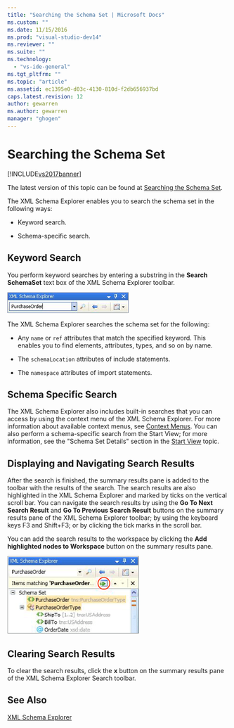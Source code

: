```yaml
---
title: "Searching the Schema Set | Microsoft Docs"
ms.custom: ""
ms.date: 11/15/2016
ms.prod: "visual-studio-dev14"
ms.reviewer: ""
ms.suite: ""
ms.technology: 
  - "vs-ide-general"
ms.tgt_pltfrm: ""
ms.topic: "article"
ms.assetid: ec1395e0-d03c-4130-810d-f2db656937bd
caps.latest.revision: 12
author: gewarren
ms.author: gewarren
manager: "ghogen"
---
```

# Searching the Schema Set
[!INCLUDE[vs2017banner](../includes/vs2017banner.md)]

The latest version of this topic can be found at [Searching the Schema Set](https://docs.microsoft.com/visualstudio/xml-tools/searching-the-schema-set).  
  
  
The XML Schema Explorer enables you to search the schema set in the following ways:  
  
-   Keyword search.  
  
-   Schema-specific search.  
  
## Keyword Search  
 You perform keyword searches by entering a substring in the **Search SchemaSet** text box of the XML Schema Explorer toolbar.  
  
 ![XML Schema Explorer Keyword Search](../xml-tools/media/schemaexplorersearch.gif "SchemaExplorerSearch")  
  
 The XML Schema Explorer searches the schema set for the following:  
  
-   Any `name` or `ref` attributes that match the specified keyword. This enables you to find elements, attributes, types, and so on by name.  
  
-   The `schemaLocation` attributes of include statements.  
  
-   The `namespace` attributes of import statements.  
  
## Schema Specific Search  
 The XML Schema Explorer also includes built-in searches that you can access by using the context menu of the XML Schema Explorer. For more information about available context menus, see [Context Menus](../xml-tools/context-menus-xml-schema-explorer.md). You can also perform a schema-specific search from the Start View; for more information, see the "Schema Set Details" section in the [Start View](../xml-tools/start-view.md) topic.  
  
## Displaying and Navigating Search Results  
 After the search is finished, the summary results pane is added to the toolbar with the results of the search. The search results are also highlighted in the XML Schema Explorer and marked by ticks on the vertical scroll bar. You can navigate the search results by using the **Go To Next Search Result** and **Go To Previous Search Result** buttons on the summary results pane of the XML Schema Explorer toolbar; by using the keyboard keys F3 and Shift+F3; or by clicking the tick marks in the scroll bar.  
  
 You can add the search results to the workspace by clicking the **Add highlighted nodes to Workspace** button on the summary results pane.  
  
 ![XML Schema Explorer Search Result](../xml-tools/media/schemaexplorersearchresult.gif "SchemaExplorerSearchResult")  
  
## Clearing Search Results  
 To clear the search results, click the **x** button on the summary results pane of the XML Schema Explorer Search toolbar.  
  
## See Also  
 [XML Schema Explorer](../xml-tools/xml-schema-explorer.md)



